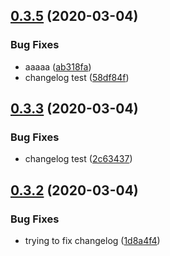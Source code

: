 ## [0.3.5](https://github.com/sarkahn/test_actions/compare/v0.3.4...v0.3.5) (2020-03-04)


### Bug Fixes

* aaaaa ([ab318fa](https://github.com/sarkahn/test_actions/commit/ab318fa545ee92b46ecefd083f1bb4ccd2391665))
* changelog test ([58df84f](https://github.com/sarkahn/test_actions/commit/58df84f6e4d4f0cfb71032a2a74a6f6427696402))

## [0.3.3](https://github.com/sarkahn/test_actions/compare/v0.3.2...v0.3.3) (2020-03-04)


### Bug Fixes

* changelog test ([2c63437](https://github.com/sarkahn/test_actions/commit/2c63437802df10fa43900da2ed77ca3710cd4ace))

## [0.3.2](https://github.com/sarkahn/test_actions/compare/v0.3.1...v0.3.2) (2020-03-04)


### Bug Fixes

* trying to fix changelog ([1d8a4f4](https://github.com/sarkahn/test_actions/commit/1d8a4f4a745863cb643c596d721c46e15ba2ce0e))

